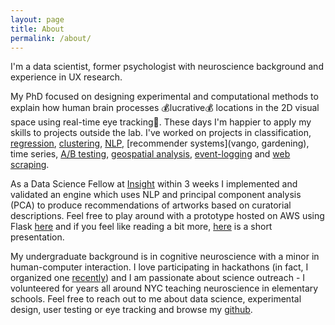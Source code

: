 ```yaml
---
layout: page
title: About
permalink: /about/
---
```


I'm a data scientist, former psychologist with neuroscience background and experience in UX research.

My PhD focused on designing experimental and computational methods to explain how human brain processes 💰lucrative💰 locations in the 2D visual space using real-time eye tracking👀. These days I'm happier to apply my skills to projects outside the lab. I've worked on projects in classification, [regression](https://zuzannna.github.io/Healthy-Trees/), [clustering](https://zuzannna.github.io/Wikipedia-Users/), [NLP](https://zuzannna.github.io/VanGo/), [recommender systems](vango, gardening), time series, [A/B testing](https://zuzannna.github.io/ETL/), [geospatial analysis](https://zuzannna.github.io/Giving-Tuesday/), [event-logging](https://zuzannna.github.io/Wikipedia-Users/) and [web scraping](https://zuzannna.github.io/VanGo/).

As a Data Science Fellow at [Insight](http://insightdatascience.com) within 3 weeks I implemented and validated an engine which uses NLP and principal component analysis (PCA) to produce recommendations of artworks based on curatorial descriptions. Feel free to play around with a prototype hosted on AWS using Flask [here](http://vango.hopto.org) and if you feel like reading a bit more, [here](https://www.slideshare.net/ZuzannaKyszejko/zuzannaklyszejkovango) is a short presentation.

My undergraduate background is in cognitive neuroscience with a minor in human-computer interaction. I love participating in hackathons (in fact, I organized one [recently](wimldsdatadive.com/hackathons/2)) and I am passionate about science outreach - I volunteered for years all around NYC teaching neuroscience in elementary schools. Feel free to reach out to me about data science, experimental design, user testing or eye tracking and browse my [github](https://github.com/zuzannna).
